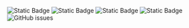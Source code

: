 ![Static Badge](https://img.shields.io/badge/blacklists-60-000000) ![Static Badge](https://img.shields.io/badge/blacklisted-2780761-cc0000) ![Static Badge](https://img.shields.io/badge/whitelisted-2245-00CC00) ![Static Badge](https://img.shields.io/badge/streaming_blacklist-28107-000000) ![GitHub issues](https://img.shields.io/github/issues/fabriziosalmi/blacklists)
